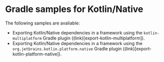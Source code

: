 # Gradle samples for Kotlin/Native

The following samples are avaliable:
 - Exporting Kotlin/Native dependencies in a framework using the `kotlin-multiplatform` Gradle plugin ((link)[export-kotlin-multiplatform]).
 - Exporting Kotlin/Native dependencies in a framework using the `org.jetbrains.kotlin.platform.native` Gradle plugin ((link)[export-kotlin-platform-native]).
